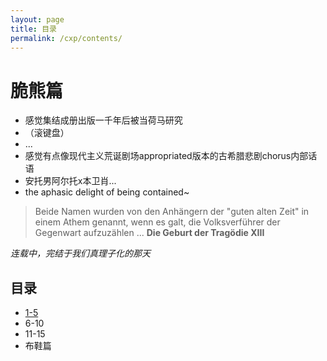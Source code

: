 ```yaml
---
layout: page
title: 目录
permalink: /cxp/contents/
---
```

# 脆熊篇


- 感觉集结成册出版一千年后被当荷马研究
- （滚键盘）
- ...
- 感觉有点像现代主义荒诞剧场appropriated版本的古希腊悲剧chorus内部话语
- 安托男阿尔托x本卫肖...
- the aphasic delight of being contained~


> Beide Namen wurden von den Anhängern der "guten alten Zeit" in einem Athem genannt, wenn es galt, die Volksverführer der Gegenwart aufzuzählen ... **Die Geburt der Tragödie XIII**

*连载中，完结于我们真理子化的那天*


## 目录

- [1-5](/cxp/otf/)
- 6-10
- 11-15
- 布鞋篇



